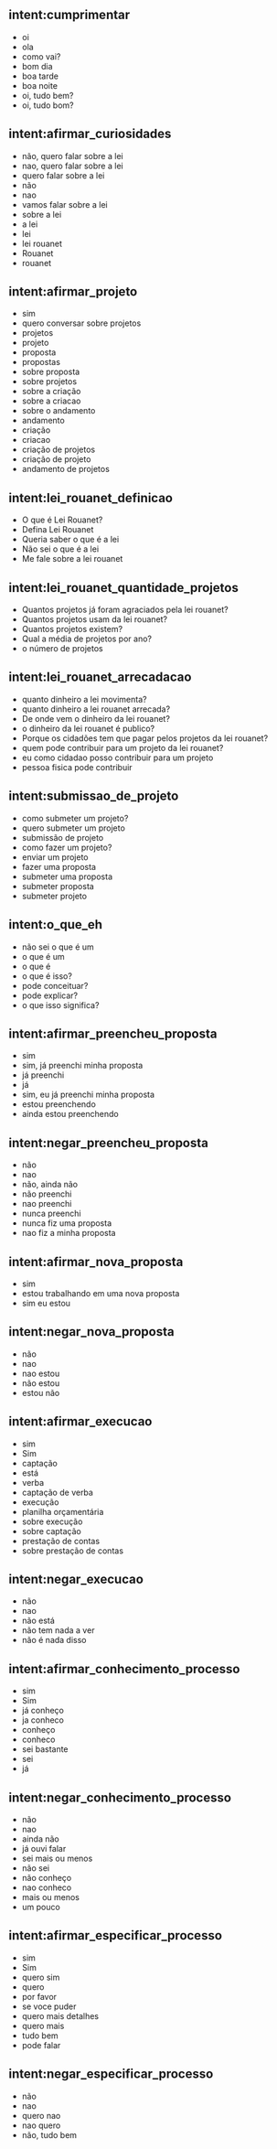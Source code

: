 ## intent:cumprimentar
- oi
- ola
- como vai?
- bom dia
- boa tarde
- boa noite
- oi, tudo bem?
- oi, tudo bom?

## intent:afirmar_curiosidades
- não, quero falar sobre a lei
- nao, quero falar sobre a lei
- quero falar sobre a lei
- não
- nao
- vamos falar sobre a lei
- sobre a lei
- a lei
- lei
- lei rouanet
- Rouanet
- rouanet

## intent:afirmar_projeto
- sim
- quero conversar sobre projetos
- projetos
- projeto
- proposta
- propostas
- sobre proposta
- sobre projetos
- sobre a criação
- sobre a criacao
- sobre o andamento
- andamento
- criação
- criacao
- criação de projetos
- criação de projeto
- andamento de projetos

<!--- Intenções Curiosidades --->

## intent:lei_rouanet_definicao
- O que é Lei Rouanet?
- Defina Lei Rouanet
- Queria saber o que é a lei
- Não sei o que é a lei
- Me fale sobre a lei rouanet

## intent:lei_rouanet_quantidade_projetos
- Quantos projetos já foram agraciados pela lei rouanet?
- Quantos projetos usam da lei rouanet?
- Quantos projetos existem?
- Qual a média de projetos por ano?
- o número de projetos

## intent:lei_rouanet_arrecadacao
- quanto dinheiro a lei movimenta?
- quanto dinheiro a lei rouanet arrecada?
- De onde vem o dinheiro da lei rouanet?
- o dinheiro da lei rouanet é publico?
- Porque os cidadões tem que pagar pelos projetos da lei rouanet?
- quem pode contribuir para um projeto da lei rouanet?
- eu como cidadao posso contribuir para um projeto
- pessoa fisica pode contribuir

<!--- Intenções Curiosidades --->

## intent:submissao_de_projeto
- como submeter um projeto?
- quero submeter um projeto
- submissão de projeto
- como fazer um projeto?
- enviar um projeto
- fazer uma proposta
- submeter uma proposta
- submeter proposta
- submeter projeto

## intent:o_que_eh
- não sei o que é um
- o que é um
- o que é
- o que é isso?
- pode conceituar?
- pode explicar?
- o que isso significa?

<!--- Intenções Proposta e Projetos --->

## intent:afirmar_preencheu_proposta
- sim
- sim, já preenchi minha proposta
- já preenchi
- já
- sim, eu já preenchi minha proposta
- estou preenchendo
- ainda estou preenchendo

## intent:negar_preencheu_proposta
- não 
- nao
- não, ainda não
- não preenchi
- nao preenchi
- nunca preenchi
- nunca fiz uma proposta
- nao fiz a minha proposta

## intent:afirmar_nova_proposta
- sim
- estou trabalhando em uma nova proposta
- sim eu estou

## intent:negar_nova_proposta
- não
- nao
- nao estou
- não estou
- estou não

<!--- Fluxo de execução --->
## intent:afirmar_execucao
- sim
- Sim
- captação
- está
- verba
- captação de verba
- execução
- planilha orçamentária
- sobre execução
- sobre captação
- prestação de contas
- sobre prestação de contas

## intent:negar_execucao
- não
- nao
- não está
- não tem nada a ver
- não é nada disso

<!--- Fluxo de execução --->

<!--- Conhecimento do Processo --->

## intent:afirmar_conhecimento_processo
- sim
- Sim
- já conheço
- ja conheco
- conheço
- conheco
- sei bastante
- sei
- já

## intent:negar_conhecimento_processo
- não
- nao
- ainda não
- já ouvi falar
- sei mais ou menos
- não sei
- não conheço
- nao conheco
- mais ou menos
- um pouco

<!--- Conhecimento do Processo --->

<!--- Explicação do Processo --->

## intent:afirmar_especificar_processo
- sim
- Sim
- quero sim
- quero
- por favor
- se voce puder
- quero mais detalhes
- quero mais
- tudo bem
- pode falar

## intent:negar_especificar_processo
- não
- nao
- quero nao
- nao quero
- não, tudo bem

<!--- Explicação do Processo --->



<!--- Intenções Proposta e Projetos --->
